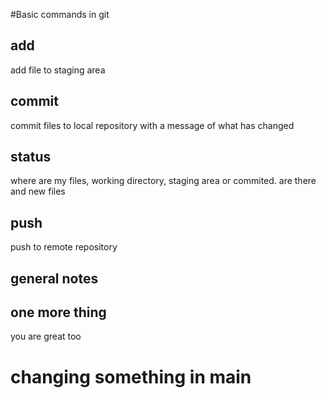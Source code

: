 #Basic commands in git
## add
 add file to staging area

## commit
 commit files to local repository with a message of what has changed

## status
 where are my files, working directory, staging area or commited. are there and new files

## push
 push to remote repository

## general notes


## one more thing
you are great too

# changing something in main
